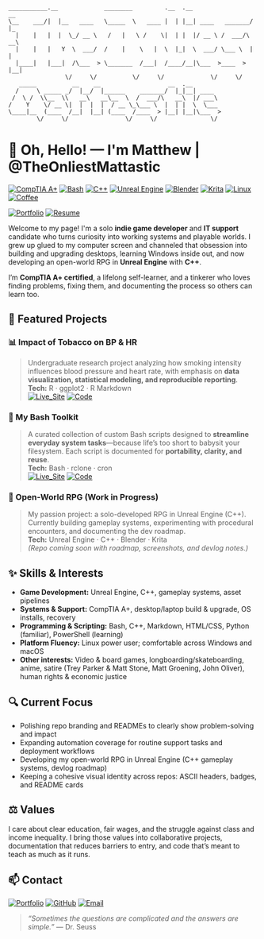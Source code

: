 ```
___________.__             ________         .__  .__                 __   
\__    ___/|  |__   ____   \_____  \   ____ |  | |__| ____   _______/  |_ 
  |    |   |  |  \_/ __ \   /   |   \ /    \|  | |  |/ __ \ /  ___/\   __\
  |    |   |   Y  \  ___/  /    |    \   |  \  |_|  \  ___/ \___ \  |  |  
  |____|   |___|  /\___  > \_______  /___|  /____/__|\___  >____  > |__|  
                \/     \/          \/     \/             \/     \/        
   _____          __    __                   __  .__                      
  /     \ _____ _/  |__/  |______    _______/  |_|__| ____                
 /  \ /  \\__  \\   __\   __\__  \  /  ___/\   __\  |/ ___\               
/    Y    \/ __ \|  |  |  |  / __ \_\___ \  |  | |  \  \___               
\____|__  (____  /__|  |__| (____  /____  > |__| |__|\___  >              
        \/     \/                \/     \/               \/               
```

# 👋 Oh, Hello! — I'm Matthew | @TheOnliestMattastic

[![CompTIA A+](https://img.shields.io/badge/Certified-bd93f9?style=for-the-badge&logo=comptia&logoSize=auto&label=A%2b&labelColor=6272a4)](https://www.credly.com/badges/b85bd0a5-0d6a-4d27-ba9b-1fee27e397f0/public_url)
[![Bash](https://img.shields.io/badge/Bash-bd93f9?style=for-the-badge&logo=gnu-bash&logoColor=white&logosize=auto&labelColor=6272a4)](https://www.gnu.org/software/bash/)
[![C++](https://img.shields.io/badge/C%2B%2B-bd93f9?style=for-the-badge&logo=c%2B%2B&logoColor=white&labelColor=6272a4)](https://isocpp.org/)
[![Unreal Engine](https://img.shields.io/badge/Unreal_Engine-bd93f9?style=for-the-badge&logo=unrealengine&logoColor=white&logosize=auto&labelColor=6272a4)](https://www.unrealengine.com/)
[![Blender](https://img.shields.io/badge/Blender-bd93f9?style=for-the-badge&logo=blender&logoColor=white&labelColor=6272a4)](https://www.blender.org/)
[![Krita](https://img.shields.io/badge/Krita-bd93f9?style=for-the-badge&logo=krita&logoColor=white&labelColor=6272a4)](https://krita.org/en/)
[![Linux](https://img.shields.io/badge/Linux-bd93f9?style=for-the-badge&logo=nobaralinux&logoColor=white&label=Nobara&labelColor=6272a4)](https://nobaraproject.org/)
[![Coffee](https://img.shields.io/badge/Coffee-Fueled-bd93f9?style=for-the-badge&logo=buy-me-a-coffee&logoColor=white&labelColor=6272a4)](https://en.wikipedia.org/wiki/The_Oh,_Hello_Show)  

[![Portfolio](https://img.shields.io/badge/Portfolio-bd93f9?style=for-the-badge&logo=githubpages&logoSize=auto&labelColor=6272a4)](https://theonliestmattastic.github.io/)
[![Resume](https://img.shields.io/badge/Resume-PDF-bd93f9?style=for-the-badge&labelColor=6272a4)](https://raw.githubusercontent.com/theonliestmattastic/theonliestmattastic.github.io/main/assets/docs/resume.pdf)

Welcome to my page! I'm a solo **indie game developer** and **IT support** candidate who turns curiosity into working systems and playable worlds. I grew up glued to my computer screen and channeled that obsession into building and upgrading desktops, learning Windows inside out, and now developing an open-world RPG in **Unreal Engine** with **C++**.  

I’m **CompTIA A+ certified**, a lifelong self-learner, and a tinkerer who loves finding problems, fixing them, and documenting the process so others can learn too.  

## 🚀 Featured Projects

### 📊 Impact of Tobacco on BP & HR  
> Undergraduate research project analyzing how smoking intensity influences blood pressure and heart rate, with emphasis on **data visualization, statistical modeling, and reproducible reporting**.  
**Tech:** R · ggplot2 · R Markdown   
[![Live_Site](https://img.shields.io/badge/Live_Report-bd93f9?style=for-the-badge&logo=githubpages&logoSize=auto&logoColor=white&labelColor=6272a4)](https://theonliestmattastic.github.io/Psychology-Research-Impact-of-Tobacco-on-BP-and-HR/) 
[![Code](https://img.shields.io/badge/GitHub-Code-bd93f9?style=for-the-badge&logo=github&logoSize=auto&logoColor=white&labelColor=6272a4)](https://github.com/theonliestmattastic/Psychology-Research-Impact-of-Tobacco-on-BP-and-HR)

### 🧰 My Bash Toolkit  
> A curated collection of custom Bash scripts designed to **streamline everyday system tasks**—because life’s too short to babysit your filesystem. Each script is documented for **portability, clarity, and reuse**.  
**Tech:** Bash · rclone · cron  
[![Live_Site](https://img.shields.io/badge/Live-bd93f9?style=for-the-badge&logo=githubpages&logoSize=auto&logoColor=white&labelColor=6272a4)](https://theonliestmattastic.github.io/my-bash-toolkit/)
[![Code](https://img.shields.io/badge/GitHub-Code-bd93f9?style=for-the-badge&logo=github&logoSize=auto&logoColor=white&labelColor=6272a4)](https://theonliestmattastic.github.io/my-bash-toolkit/)

### 👾 Open-World RPG (Work in Progress)  
> My passion project: a solo-developed RPG in Unreal Engine (C++). Currently building gameplay systems, experimenting with procedural encounters, and documenting the dev roadmap.  
**Tech:** Unreal Engine · C++ · Blender · Krita  
*(Repo coming soon with roadmap, screenshots, and devlog notes.)*

## ✨ Skills & Interests

- **Game Development:** Unreal Engine, C++, gameplay systems, asset pipelines  
- **Systems & Support:** CompTIA A+, desktop/laptop build & upgrade, OS installs, recovery  
- **Programming & Scripting:** Bash, C++, Markdown, HTML/CSS, Python (familiar), PowerShell (learning)  
- **Platform Fluency:** Linux power user; comfortable across Windows and macOS  
- **Other interests:** Video & board games, longboarding/skateboarding, anime, satire (Trey Parker & Matt Stone, Matt Groening, John Oliver), human rights & economic justice  

## 🔍 Current Focus

- Polishing repo branding and READMEs to clearly show problem-solving and impact  
- Expanding automation coverage for routine support tasks and deployment workflows  
- Developing my open-world RPG in Unreal Engine (C++ gameplay systems, devlog roadmap)  
- Keeping a cohesive visual identity across repos: ASCII headers, badges, and README cards  

## ⚖️ Values

I care about clear education, fair wages, and the struggle against class and income inequality. I bring those values into collaborative projects, documentation that reduces barriers to entry, and code that’s meant to teach as much as it runs.  

## 📫 Contact
[![Portfolio](https://img.shields.io/badge/Portfolio-bd93f9?style=for-the-badge&logo=githubpages&logoSize=auto&labelColor=6272a4)](https://theonliestmattastic.github.io/)
[![GitHub](https://img.shields.io/badge/GitHub-Profile-bd93f9?style=for-the-badge&logo=github&logoColor=white&logoSize=auto&labelColor=6272a4)](https://github.com/theonliestmattastic)
[![Email](https://img.shields.io/badge/matthew.poole485%40gmail.com-bd93f9?style=for-the-badge&logo=gmail&logoColor=white&logoSize=auto&labelColor=6272a4)](mailto:matthew.poole485@gmail.com)  

> _“Sometimes the questions are complicated and the answers are simple.”_ — Dr. Seuss